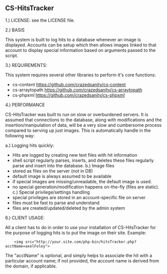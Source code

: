 ## CS-HitsTracker


1.) LICENSE: see the LICENSE file.
 
2.) BASIS
	
This system is built to log hits to a database whenever an image is displayed.  Accounts can be setup which then allows images linked to that account to display special information based on arguments passed to the script.
	
3.) REQUIREMENTS:

This system requires several other libraries to perform it's core functions:
 * cs-content         https://github.com/crazedsanity/cs-content
 * cs-arraytopath     https://github.com/crazedsanity/cs-arraytopath
 * cs-phpxml          https://github.com/crazedsanity/cs-phpxml

4.) PERFORMANCE

CS-HitsTracker was built to run on slow or overburdened servers.  It is assumed that connections to the database, along with modifications and the insertion/manipulation of data, will be a very slow and cumbersome process compared to serving up just images.  This is automatically handle in the following way:

a.) Logging hits quickly:
 * Hits are logged by creating new text files with hit information
 * shell script regularly parses, inserts, and deletes these files regularly parse and insert into the database.
b.) Image files
 * stored as files on the server (not in DB)
 * default image is always assumed to be available
 * if special images are missing/unreadable, the default image is used.
 * no special generation/modification happens on-the-fly (files are static).
c.) Special privilege/settings handling
 * special privileges are stored in an account-specific file on server
 * files must be fast to parse and understand
 * files are created/updated/deleted by the admin system

6.) CLIENT USAGE:
	
All a client has to do in order to use your installation of CS-HitsTracker for the purpose of logging hits is to put the image on their site. Example:
	
		<img src="http://your.site.com/php-bin/hitsTracker.php?acctName=axelFoley">
	
The "acctName" is optional, and simply helps to associate the hit with a particular account name; if not provided, the account name is derived from the domain, if applicable.

